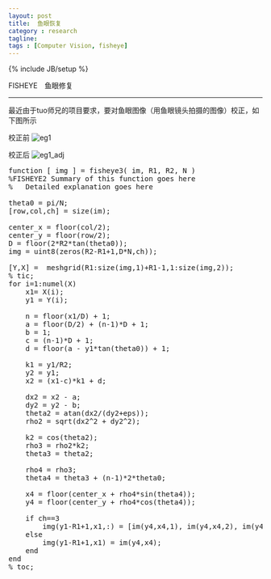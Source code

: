 ```yaml
---
layout: post
title:  鱼眼恢复
category : research
tagline: 
tags : [Computer Vision, fisheye]
---
```

{% include JB/setup %}
    
FISHEYE　鱼眼修复

-----------------------------------------------------------------

最近由于tuo师兄的项目要求，要对鱼眼图像（用鱼眼镜头拍摄的图像）校正，如下图所示

校正前
![eg1](https://raw.github.com/lxiongh/lxiongh.github.com/master/_posts/image/fisheye/eg1.jpg)

校正后
![eg1_adj](https://raw.github.com/lxiongh/lxiongh.github.com/master/_posts/image/fisheye/eg1_adj.jpg)

<pre class="prettyprint">
function [ img ] = fisheye3( im, R1, R2, N )
%FISHEYE2 Summary of this function goes here
%   Detailed explanation goes here

theta0 = pi/N;
[row,col,ch] = size(im);

center_x = floor(col/2);
center_y = floor(row/2);
D = floor(2*R2*tan(theta0));
img = uint8(zeros(R2-R1+1,D*N,ch));

[Y,X] =  meshgrid(R1:size(img,1)+R1-1,1:size(img,2));
% tic;
for i=1:numel(X)
    x1= X(i);
    y1 = Y(i);
    
    n = floor(x1/D) + 1;
    a = floor(D/2) + (n-1)*D + 1;
    b = 1;
    c = (n-1)*D + 1;
    d = floor(a - y1*tan(theta0)) + 1;
    
    k1 = y1/R2;
    y2 = y1;
    x2 = (x1-c)*k1 + d;
    
    dx2 = x2 - a;
    dy2 = y2 - b;
    theta2 = atan(dx2/(dy2+eps));
    rho2 = sqrt(dx2^2 + dy2^2);
    
    k2 = cos(theta2);
    rho3 = rho2*k2;
    theta3 = theta2;
    
    rho4 = rho3;
    theta4 = theta3 + (n-1)*2*theta0;
    
    x4 = floor(center_x + rho4*sin(theta4));
    y4 = floor(center_y + rho4*cos(theta4));
  
    if ch==3
        img(y1-R1+1,x1,:) = [im(y4,x4,1), im(y4,x4,2), im(y4,x4,3)];
    else
        img(y1-R1+1,x1) = im(y4,x4);
    end
end
% toc;
</pre>

<script src="https://google-code-prettify.googlecode.com/svn/loader/run_prettify.js"></script>